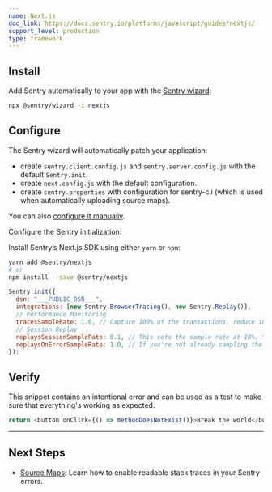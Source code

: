 ```yaml
---
name: Next.js
doc_link: https://docs.sentry.io/platforms/javascript/guides/nextjs/
support_level: production
type: framework
---
```


## Install

Add Sentry automatically to your app with the [Sentry wizard](https://docs.sentry.io/platforms/javascript/guides/nextjs/#install):

```bash
npx @sentry/wizard -i nextjs
```

## Configure

The Sentry wizard will automatically patch your application:

- create `sentry.client.config.js` and `sentry.server.config.js` with the default `Sentry.init`.
- create `next.config.js` with the default configuration.
- create `sentry.properties` with configuration for sentry-cli (which is used when automatically uploading source maps).

You can also [configure it manually](https://docs.sentry.io/platforms/javascript/guides/nextjs/manual-setup/).

Configure the Sentry initialization:

Install Sentry’s Next.js SDK using either `yarn` or `npm`:

```bash
yarn add @sentry/nextjs
# or
npm install --save @sentry/nextjs
```

```javascript
Sentry.init({
  dsn: "___PUBLIC_DSN___",
  integrations: [new Sentry.BrowserTracing(), new Sentry.Replay()],
  // Performance Monitoring
  tracesSampleRate: 1.0, // Capture 100% of the transactions, reduce in production!
  // Session Replay
  replaysSessionSampleRate: 0.1, // This sets the sample rate at 10%. You may want to change it to 100% while in development and then sample at a lower rate in production.
  replaysOnErrorSampleRate: 1.0, // If you're not already sampling the entire session, change the sample rate to 100% when sampling sessions where errors occur.
});
```

## Verify

This snippet contains an intentional error and can be used as a test to make sure that everything's working as expected.

```javascript
return <button onClick={() => methodDoesNotExist()}>Break the world</button>;
```

---

## Next Steps

- [Source Maps](https://docs.sentry.io/platforms/javascript/guides/nextjs/sourcemaps/): Learn how to enable readable stack traces in your Sentry errors.

